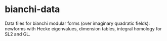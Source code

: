 bianchi-data
=============

Data files for bianchi modular forms (over imaginary quadratic
fields): newforms with Hecke eigenvalues, dimension tables, integral
homology for SL2 and GL.
